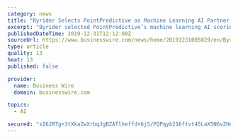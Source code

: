 ```yaml
---
category: news
title: "Byrider Selects PointPredictive as Machine Learning AI Partner to Prevent Fraud"
excerpt: "Byrider selected PointPredictive’s machine learning AI scoring after extensive testing of the solution and evaluating retrospective results. “In our retrospective test with PointPredictive, we saw a significant lift in identifying defaults tied to ..."
publishedDateTime: 2019-12-31T12:12:00Z
sourceUrl: https://www.businesswire.com/news/home/20191231005029/en/Byrider-Selects-PointPredictive-Machine-Learning-AI-Partner
type: article
quality: 13
heat: 13
published: false

provider:
  name: Business Wire
  domain: businesswire.com

topics:
  - AI

secured: "sI6JRTg+3tXkaZwXrbqJgBZATlheffd+6jS/PQPqyb216ftvt45LaX5N6vZHAlxhQK84YPEnO7NrCuAtlkwJezjlLXCcNOSu9Zr0GRVrSAGR3Pgk925OBaxcKMPIHKpM/JIGDDpCLQpEGQmENFKIByjFC5XhTyoRqi3ErfcBJkE+ZmGY7QgdZED45mfaJb1C22vVlsw+zs6OgF057xmstC77B7jZdzWRyK6+mc+IwZOmieh2A/IK+suVR1VmdXdKqYks0E1Rbs4lZeiFIDoXJg==;3qPFiHYtyezc0PBbnZ3I2g=="
---
```


